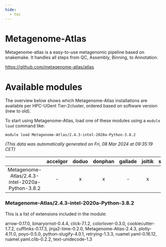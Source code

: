 ```yaml
---
hide:
  - toc
---
```


Metagenome-Atlas
================


Metagenome-atlas is a easy-to-use metagenomic pipeline based on snakemake. It handles all steps from QC, Assembly, Binning, to Annotation.

https://github.com/metagenome-atlas/atlas
# Available modules


The overview below shows which Metagenome-Atlas installations are available per HPC-UGent Tier-2cluster, ordered based on software version (new to old).

To start using Metagenome-Atlas, load one of these modules using a `module load` command like:

```shell
module load Metagenome-Atlas/2.4.3-intel-2020a-Python-3.8.2
```

*(This data was automatically generated on Fri, 08 Mar 2024 at 09:35:19 CET)*  

| |accelgor|doduo|donphan|gallade|joltik|skitty|
| :---: | :---: | :---: | :---: | :---: | :---: | :---: |
|Metagenome-Atlas/2.4.3-intel-2020a-Python-3.8.2|-|x|x|-|x|x|


### Metagenome-Atlas/2.4.3-intel-2020a-Python-3.8.2

This is a list of extensions included in the module:

arrow-0.17.0, binaryornot-0.4.4, click-7.1.2, colorlover-0.3.0, cookiecutter-1.7.2, cufflinks-0.17.3, jinja2-time-0.2.0, Metagenome-Atlas-2.4.3, plotly-4.11.0, poyo-0.5.0, python-slugify-4.0.1, retrying-1.3.3, ruamel.yaml-0.16.12, ruamel.yaml.clib-0.2.2, text-unidecode-1.3